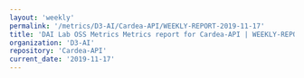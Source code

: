 ```yaml
---
layout: 'weekly'
permalink: '/metrics/D3-AI/Cardea-API/WEEKLY-REPORT-2019-11-17'
title: 'DAI Lab OSS Metrics Metrics report for Cardea-API | WEEKLY-REPORT-2019-11-17'
organization: 'D3-AI'
repository: 'Cardea-API'
current_date: '2019-11-17'
---
```

